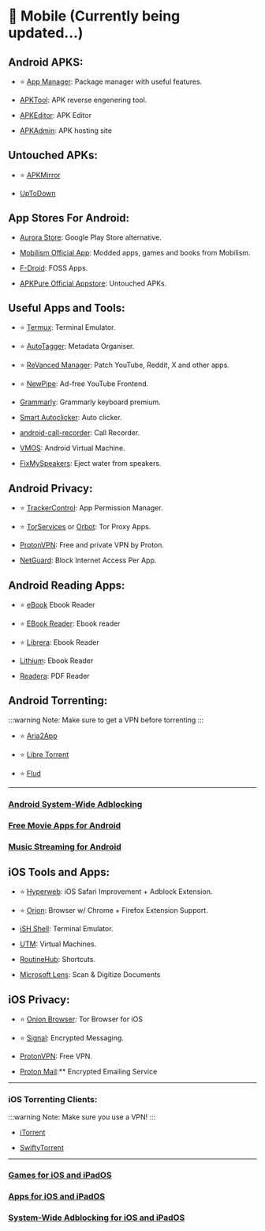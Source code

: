 # 📱 Mobile (Currently being updated...)

## Android APKS:
- ⭐ [App Manager](https://github.com/MuntashirAkon/AppManager/): Package manager with useful features.

- [APKTool](https://github.com/iBotPeaches/Apktool): APK reverse engenering tool.

- [APKEditor](https://qwertycube.com/apk-editor-studio/): APK Editor

- [APKAdmin](https://apkadmin.com/): APK hosting site


## Untouched APKs:

- ⭐ [APKMirror](https://www.apkmirror.com/)

- [UpToDown](https://en.uptodown.com/android)


## App Stores For Android:


- [Aurora Store](https://auroraoss.com/): Google Play Store alternative.

- [Mobilism Official App](https://forum.mobilism.org/app/): Modded apps, games and books from Mobilism.

- [F-Droid](https://f-droid.org): FOSS Apps.

- [APKPure Official Appstore](https://apkpure.net/apkpure/com.apkpure.aegon/download/3.19.78?utm_content=1033&icn=aegon&ici=text_home-m&from=text_home-m): Untouched APKs.


## Useful Apps and Tools:

- ⭐ [Termux](https://termux.com/): Terminal Emulator.

- ⭐ [AutoTagger](https://autotagger.ru/): Metadata Organiser.

- ⭐ [ReVanced Manager](https://revanced.app/download):  Patch YouTube, Reddit, X and other apps.

- ⭐ [NewPipe](https://newpipe.net/): Ad-free YouTube Frontend.

- [Grammarly](https://rentry.co/FMHYBase64#grammarly-keyboard-premium): Grammarly keyboard premium.

- [Smart Autoclicker](https://github.com/Nain57/Smart-AutoClicker): Auto clicker.

- [android-call-recorder](https://gitlab.com/axet/android-call-recorder): Call Recorder.

- [VMOS](https://www.vmos.com/): Android Virtual Machine.

- [FixMySpeakers](https://fixmyspeakers.com/): Eject water from speakers.



## Android Privacy:

- ⭐ [TrackerControl](https://trackercontrol.org/): App Permission Manager.

- ⭐ [TorServices](https://f-droid.org/packages/org.torproject.torservices/) or [Orbot](https://play.google.com/store/apps/details?id=org.torproject.android&hl=en_US): Tor Proxy Apps.

- [ProtonVPN](https://play.google.com/store/apps/details?id=ch.protonvpn.android&hl=en&gl=US&pli=1): Free and private VPN by Proton.

- [NetGuard](https://www.netguard.me/): Block Internet Access Per App.

## Android Reading Apps:
- ⭐ [eBook](https://eboox.ru/en/) Ebook Reader

- ⭐ [EBook Reader](https://epub-reader.online/): Ebook reader 

- ⭐ [Librera](https://librera.mobi/): Ebook Reader

- [Lithium](https://play.google.com/store/apps/details?id=com.faultexception.reader): Ebook Reader

- [Readera](https://play.google.com/store/apps/details?id=org.readera): PDF Reader



## Android Torrenting:

:::warning Note:
Make sure to get a VPN before torrenting
:::

- ⭐ [Aria2App](https://github.com/devgianlu/Aria2App)

- ⭐ [Libre Torrent](https://gitlab.com/proninyaroslav/libretorrent)

- ⭐ [Flud](https://play.google.com/store/apps/details?id=com.delphicoder.flud)

***

### [Android System-Wide Adblocking](https://mediasavvy.pages.dev/Wiki/Adblocking.html#adblockers-for-android)

### [Free Movie Apps for Android](https://mediasavvy.pages.dev/Wiki/MoviesandTVShows.html#best-movie-apps-for-android)

### [Music Streaming for Android](https://mediasavvy.pages.dev/Wiki/Music.html#best-music-streaming-app-for-android)


## iOS Tools and Apps:

- ⭐ [Hyperweb](https://apps.apple.com/us/app/hyperweb/id1581824571): iOS Safari Improvement + Adblock Extension.

- ⭐ [Orion](https://kagi.com/orion/): Browser w/ Chrome + Firefox Extension Support.

- [iSH Shell](https://ish.app/): Terminal Emulator.

- [UTM](https://getutm.app/): Virtual Machines.

- [RoutineHub](https://routinehub.co/): Shortcuts.

- [Microsoft Lens](https://apps.apple.com/us/app/microsoft-lens-pdf-scanner/id975925059): Scan & Digitize Documents


## iOS Privacy:

- ⭐ [Onion Browser](https://onionbrowser.com/): Tor Browser for iOS

- ⭐ [Signal](https://apps.apple.com/us/app/signal-private-messenger/id874139669): Encrypted Messaging.

- [ProtonVPN](https://protonvpn.com/download-ios): Free VPN.

- [Proton Mail](https://apps.apple.com/us/app/protonmail-encrypted-email/id979659905):** Encrypted Emailing Service

***

### iOS Torrenting Clients:

:::warning Note:
Make sure you use a VPN!
:::

- [iTorrent](https://github.com/XITRIX/iTorrent)

- [SwiftyTorrent](https://github.com/danylokos/SwiftyTorrent)

***

### [Games for iOS and iPadOS](https://mediasavvy.pages.dev/Wiki/Games.html#games-for-ios-and-ipados)

### [Apps for iOS and iPadOS](https://mediasavvy.pages.dev/Wiki/Software.html#software-for-ipads-and-iphones)

### [System-Wide Adblocking for iOS and iPadOS](https://mediasavvy.pages.dev/Wiki/Adblocking.html#adblocking-for-ios-ipados-system-wide)





